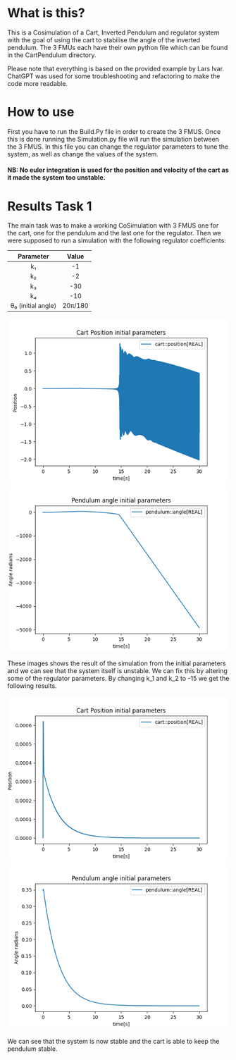 # What is this?
This is a Cosimulation of a Cart, Inverted Pendulum and regulator system with the goal of using the cart to stabilise the angle of the inverted pendulum. 
The 3 FMUs each have their own python file which can be found in the CartPendulum directory.

Please note that everything is based on the provided example by Lars Ivar. ChatGPT was used for some troubleshooting and refactoring to make the code more readable. 

# How to use

First you have to run the Build.Py file in order to create the 3 FMUS.
Once this is done running the Simulation.py file will run the simulation between the 3 FMUS. In this file you can
change the regulator parameters to tune the system, as well as change the values of the system. 

#### NB: No euler integration is used for the position and velocity of the cart as it made the system too unstable. 


# Results Task 1
The main task was to make a working CoSimulation with 3 FMUS one for the cart, one for the pendulum and the last one for the regulator.
Then we were supposed to run a simulation with the following regulator coefficients:

| Parameter | Value |
|:---------:|:-----:|
| k₁ | -1 |
| k₂ | -2 |
| k₃ | -30 |
| k₄ | -10 |
| θ₀ (initial angle) | 20π/180  |

![System Diagram](Images/Position_Init.png)
![System Diagram](Images/Angle_init.png)

These images shows the result of the simulation from the initial parameters and we can see that the system itself is unstable. We can fix this by altering some of the regulator parameters.
By changing k_1 and k_2 to -15 we get the following results. 

![System Diagram](Images/Position_stable.png)
![System Diagram](Images/Angle_stable.png)

We can see that the system is now stable and the cart is able to keep the pendulum stable. 
